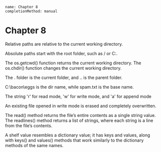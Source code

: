 ```ngMeta
name: Chapter 8
completionMethod: manual
```
# Chapter 8
Relative paths are relative to the current working directory.

Absolute paths start with the root folder, such as / or C:\.

The os.getcwd() function returns the current working directory. The os.chdir() function changes the current working directory.

The . folder is the current folder, and .. is the parent folder.

C:\bacon\eggs is the dir name, while spam.txt is the base name.

The string 'r' for read mode, 'w' for write mode, and 'a' for append mode

An existing file opened in write mode is erased and completely overwritten.

The read() method returns the file’s entire contents as a single string value. The readlines() method returns a list of strings, where each string is a line from the file’s contents.

A shelf value resembles a dictionary value; it has keys and values, along with keys() and values() methods that work similarly to the dictionary methods of the same names.